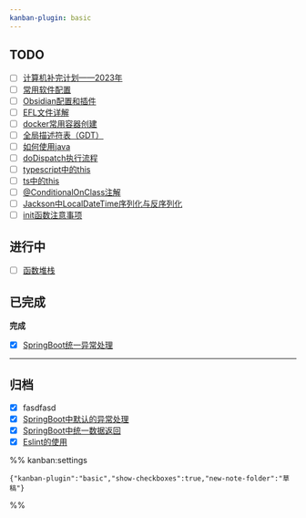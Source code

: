 ```yaml
---
kanban-plugin: basic
---
```


## TODO

- [ ] [计算机补完计划——2023年](草稿/计算机补完计划——2023年.md)
- [ ] [常用软件配置](草稿/常用软件配置.md)
- [ ] [Obsidian配置和插件](草稿/Obsidian配置和插件.md)
- [ ] [EFL文件详解](草稿/EFL文件详解.md)
- [ ] [docker常用容器创建](草稿/docker常用容器创建.md)
- [ ] [全局描述符表（GDT）](学习笔记/操作系统/全局描述符表（GDT）.md)
- [ ] [如何使用java](草稿/如何使用java.md)
- [ ] [doDispatch执行流程](草稿/doDispatch执行流程.md)
- [ ] [typescript中的this](草稿/typescript中的this.md)
- [ ] [ts中的this](草稿/ts中的this.md)
- [ ] [@ConditionalOnClass注解](草稿/@ConditionalOnClass注解.md)
- [ ] [Jackson中LocalDateTime序列化与反序列化](草稿/Jackson中LocalDateTime序列化与反序列化.md)
- [ ] [init函数注意事项](草稿/init函数注意事项.md)

## 进行中

- [ ] [函数堆栈](草稿/函数堆栈.md)

## 已完成

**完成**

- [x] [SpringBoot统一异常处理](学习笔记/Java相关/SpringBoot/SpringBoot统一异常处理.md)

***

## 归档

- [x] fasdfasd
- [x] [SpringBoot中默认的异常处理](学习笔记/Java相关/SpringBoot/SpringBoot中默认的异常处理.md)
- [x] [SpringBoot中统一数据返回](学习笔记/Java相关/SpringBoot/SpringBoot中统一数据返回.md)
- [x] [Eslint的使用](学习笔记/前端开发/Eslint的使用.md)

%% kanban:settings

```
{"kanban-plugin":"basic","show-checkboxes":true,"new-note-folder":"草稿"}
```

%%
